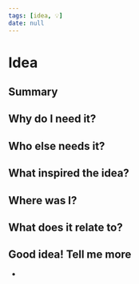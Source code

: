 ```yaml
---
tags: [idea, 💡]
date: null
---
```


# Idea


## Summary



## Why do I need it?



## Who else needs it?



## What inspired the idea?



## Where was I?



## What does it relate to?



## Good idea! Tell me more

- 